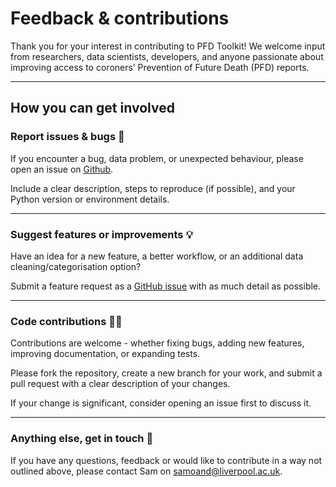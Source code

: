 # Feedback & contributions

Thank you for your interest in contributing to PFD Toolkit! We welcome input from researchers, data scientists, developers, and anyone passionate about improving access to coroners’ Prevention of Future Death (PFD) reports.

---

## How you can get involved

### Report issues & bugs 🐛

If you encounter a bug, data problem, or unexpected behaviour, please open an issue on [Github](https://github.com/Sam-Osian/PFD-toolkit/issues).

Include a clear description, steps to reproduce (if possible), and your Python version or environment details.

---

### Suggest features or improvements 💡

Have an idea for a new feature, a better workflow, or an additional data cleaning/categorisation option?

Submit a feature request as a [GitHub issue](https://github.com/Sam-Osian/PFD-toolkit/issues) with as much detail as possible.

---

### Code contributions 🧑‍💻

Contributions are welcome - whether fixing bugs, adding new features, improving documentation, or expanding tests.

Please fork the repository, create a new branch for your work, and submit a pull request with a clear description of your changes.

If your change is significant, consider opening an issue first to discuss it.

---

### Anything else, get in touch 💬

If you have any questions, feedback or would like to contribute in a way not outlined above, please contact Sam on samoand@liverpool.ac.uk.
